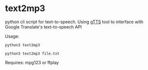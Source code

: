 # text2mp3
python cli script for text-to-speech. Using [gTTS](https://github.com/pndurette/gTTS)  tool to interface with Google Translate's text-to-speech API  

Usage:
```
python3 text2mp3
```
```
python3 text2mp3 file.txt
```

Requires: mpg123 or ffplay
